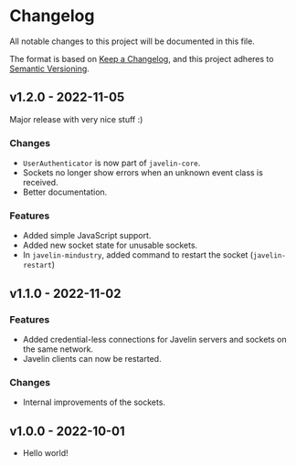 # Changelog

All notable changes to this project will be documented in this file.

The format is based on [Keep a Changelog](http://keepachangelog.com/),
and this project adheres to [Semantic Versioning](http://semver.org/).

## v1.2.0 - 2022-11-05

Major release with very nice stuff :)

### Changes

- `UserAuthenticator` is now part of `javelin-core`.
- Sockets no longer show errors when an unknown event class is received.
- Better documentation.

### Features

- Added simple JavaScript support.
- Added new socket state for unusable sockets.
- In `javelin-mindustry`, added command to restart the socket (`javelin-restart`)

## v1.1.0 - 2022-11-02

### Features

- Added credential-less connections for Javelin servers and sockets on the same network.
- Javelin clients can now be restarted.

### Changes

- Internal improvements of the sockets.

## v1.0.0 - 2022-10-01

- Hello world!
